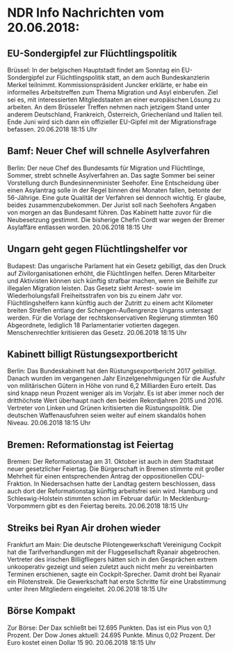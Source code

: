 # NDR Info Nachrichten vom 20.06.2018:


## EU-Sondergipfel zur Flüchtlingspolitik
Brüssel: In der belgischen Hauptstadt findet am Sonntag ein EU-Sondergipfel zur Flüchtlingspolitik statt, an dem auch Bundeskanzlerin Merkel teilnimmt. Kommissionspräsident Juncker erklärte, er habe ein informelles Arbeitstreffen zum Thema Migration und Asyl einberufen. Ziel sei es, mit interessierten Mitgliedstaaten an einer europäischen Lösung zu arbeiten. An dem Brüsseler Treffen nehmen nach jetzigem Stand unter anderem Deutschland, Frankreich, Österreich, Griechenland und Italien teil. Ende Juni wird sich dann ein offizieller EU-Gipfel mit der Migrationsfrage befassen. 20.06.2018 18:15 Uhr 

## Bamf: Neuer Chef will schnelle  Asylverfahren
Berlin: Der neue Chef des Bundesamts für Migration und Flüchtlinge, Sommer, strebt schnelle Asylverfahren an. Das sagte Sommer bei seiner Vorstellung durch Bundesinnenminister Seehofer. Eine Entscheidung über einen Asylantrag solle in der Regel binnen drei Monaten fallen, betonte der 56-Jährige. Eine gute Qualität der Verfahren sei dennoch wichtig. Er glaube, beides zusammenzubekommen. Der Jurist soll nach Seehofers Angaben von morgen an das Bundesamt führen. Das Kabinett hatte zuvor für die Neubesetzung gestimmt. Die bisherige Chefin Cordt war wegen der Bremer Asylaffäre entlassen worden. 20.06.2018 18:15 Uhr 

## Ungarn geht gegen Flüchtlingshelfer vor
Budapest: 	Das ungarische Parlament hat ein Gesetz gebilligt, das den Druck auf Zivilorganisationen erhöht, die Flüchtlingen helfen. Deren Mitarbeiter und Aktivisten können sich künftig strafbar machen, wenn sie Beihilfe zur illegalen Migration leisten. Das Gesetz sieht Arrest- sowie im Wiederholungsfall Freiheitsstrafen von bis zu einem Jahr vor. Flüchtlingshelfern kann künftig auch der Zutritt zu einem acht Kilometer breiten Streifen entlang der Schengen-Außengrenze Ungarns untersagt werden. Für die Vorlage der rechtskonservativen Regierung stimmten 160 Abgeordnete, lediglich 18 Parlamentarier votierten dagegen. Menschenrechtler kritisieren das Gesetz. 20.06.2018 18:15 Uhr 

## Kabinett billigt Rüstungsexportbericht
Berlin: Das Bundeskabinett hat den Rüstungsexportbericht 2017 gebilligt. Danach wurden im vergangenen Jahr Einzelgenehmigungen für die Ausfuhr von militärischen Gütern in Höhe von rund 6,2 Milliarden Euro erteilt. Das sind knapp neun Prozent weniger als im Vorjahr. Es ist aber immer noch der dritthöchste Wert überhaupt nach den beiden Rekordjahren 2015 und 2016. Vertreter von Linken und Grünen kritisierten die Rüstungspolitik. Die deutschen Waffenausfuhren seien weiter auf einem skandalös hohen Niveau. 20.06.2018 18:15 Uhr 

## Bremen: Reformationstag ist Feiertag
Bremen: Der Reformationstag am 31. Oktober ist auch in dem Stadtstaat neuer gesetzlicher Feiertag. Die Bürgerschaft in Bremen stimmte mit großer Mehrheit für einen entsprechenden Antrag der oppositionellen CDU-Fraktion. In Niedersachsen hatte der Landtag gestern beschlossen, dass auch dort der Reformationstag künftig arbeitsfrei sein wird. Hamburg und Schleswig-Holstein stimmten schon im Februar dafür. In Mecklenburg-Vorpommern gibt es den Feiertag bereits. 20.06.2018 18:15 Uhr 

## Streiks bei Ryan Air drohen wieder
Frankfurt am Main: Die deutsche Pilotengewerkschaft Vereinigung Cockpit hat die Tarifverhandlungen mit der Fluggesellschaft Ryanair abgebrochen. Vertreter des irischen Billigfliegers hätten sich in den Gesprächen extrem unkooperativ gezeigt und seien zuletzt auch nicht mehr zu vereinbarten Terminen erschienen, sagte ein Cockpit-Sprecher. Damit droht bei Ryanair ein Pilotenstreik. Die Gewerkschaft hat erste Schritte für eine Urabstimmung unter ihren Mitgliedern eingeleitet. 20.06.2018 18:15 Uhr 

## Börse Kompakt
Zur Börse: Der Dax schließt bei 12.695 Punkten. Das ist ein Plus von 0,1 Prozent. Der Dow Jones aktuell: 24.695 Punkte. Minus 0,02 Prozent. Der Euro kostet einen Dollar 15 90. 20.06.2018 18:15 Uhr 
